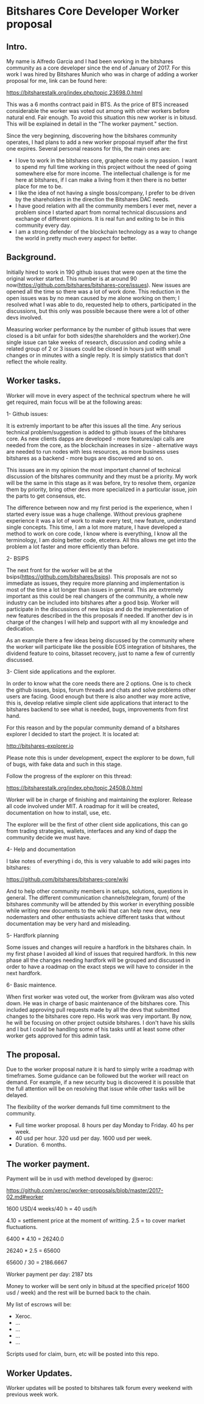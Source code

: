 Bitshares Core Developer Worker proposal
========================================

Intro.
------

My name is Alfredo Garcia and I had been working in the bitshares community as a core developer since the end of January of 2017.
For this work I was hired by Bitshares Munich who was in charge of adding a worker proposal for me, link can be found here:

https://bitsharestalk.org/index.php/topic,23698.0.html

This was a 6 months contract paid in BTS. As the price of BTS increased considerable the worker was voted out among with other workers before natural end. Fair enough. To avoid this situation this new worker is in bitusd. This will be explained in detail in the "The worker payment." section.

Since the very beginning, discovering how the bitshares community operates, I had plans to add a new worker proposal myself after the first one expires. Several personal reasons for this, the main ones are:

- I love to work in the bitshares core, graphene code is my passion. I want to spend my full time working in this project without the need of going somewhere else for more income. The intellectual challenge is for me here at bitshares, if I can make a living from it then there is no better place for me to be.
- I like the idea of not having a single boss/company, I prefer to be driven by the shareholders in the direction the Bitshares DAC needs.
- I have good relation with all the community members I ever met, never a problem since I started apart from normal technical discussions and exchange of different opinions. It is real fun and exiting to be in this community every day.
- I am a strong defender of the blockchain technology as a way to change the world in pretty much every aspect for better.

Background.
-----------

Initially hired to work in 190 github issues that were open at the time the original worker started. This  number is at around 90 now(https://github.com/bitshares/bitshares-core/issues). New issues are opened all the time so there was a lot of work done. This reduction in the open issues was by no mean caused by me alone working on them; I resolved what I was able to do, requested help to others, participated in the discussions, but this only was possible because there were a lot of other devs involved.

Measuring worker performance by the number of github issues that were closed is a bit unfair for both sides(the shareholders and the worker).One single issue can take weeks of research, discussion and coding while a related group of 2 or 3 issues could be closed in hours just with small changes or in minutes with a single reply. It is simply statistics that don't reflect the whole reality.

Worker tasks.
-------------

Worker will move in every aspect of the technical spectrum where he will get required, main focus will be at the following areas:

1- Github issues:

It is extremly important to be after this issues all the time. Any serious technical problem/suggestion is added to github issues of the bitshares core. As new clients dapps are developed - more features/api calls are needed from the core, as the blockchain increases in size - alternative ways are needed to run nodes with less resources, as more business uses bitshares as a backend - more bugs are discovered and so on.

This issues are in my opinion the most important channel of technical discussion of the bitshares community and they must be a priority. My work will be the same in this stage as it was before, try to resolve them, organize them by priority, bring other devs more specialized in a particular issue, join the parts to get consensus, etc.

The difference between now and my first period is the experience, when I started every issue was a huge challenge. Without previous graphene experience it was a lot of work to make every test, new feature, understand single concepts. This time, I am  a lot more mature, I have developed a method to work on core code, I know where is everything, I know all the terminology, I am doing better code, etcetera. All this allows me get into the problem a lot faster and more efficiently than before.

2- BSIPS

The next front for the worker will be at the bsips(https://github.com/bitshares/bsips). This proposals are not so immediate as issues, they require more planning and implementation is most of the time a lot longer than issues in general. 
This are extremely important as this could be real changers of the community, a whole new industry can be included into bitshares after a good bsip. 
Worker will participate in the discussions of new bsips and do the implementation of new features described in the this proposals if needed. If another dev is in charge of the changes I will help and support with all my knowledge and dedication.

As an example there a few ideas being discussed by the community where the worker will participate like the possible EOS integration of bitshares, the dividend feature to coins, bitasset recovery, just to name a few of currently discussed.

3- Client side applications and the explorer.

In order to know what the core needs there are 2 options. One is to check the github issues, bsips, forum threads and chats and solve problems other users are facing. Good enough but there is also another way more active, this is, develop relative simple client side applications that interact to the bitshares backend to see what is needed, bugs, improvements from first hand.

For this reason and by the popular community demand of a bitshares explorer I decided to start the project. It is located at:

http://bitshares-explorer.io

Please note this is under development, expect the explorer to be down, full of bugs, with fake data and such in this stage.

Follow the progress of the explorer on this thread:

https://bitsharestalk.org/index.php/topic,24508.0.html

Worker will be in charge of finishing and maintaining the explorer. Release all code involved under MIT. A roadmap for it will be created, documentation on how to install, use, etc.

The explorer will be the first of other client side applications, this can go from trading strategies, wallets, interfaces and any kind of dapp the community decide we must have.

4- Help and documentation

I take notes of everything i do, this is very valuable to add wiki pages into bitshares:

https://github.com/bitshares/bitshares-core/wiki

And to help other community members in setups, solutions, questions in general. The different communication channels(telegram, forum) of the bitshares community will be attended by this worker in everything possible while writing new documents to the wiki that can help new devs, new nodemasters and other enthusiasts achieve different tasks that without documentation may be very hard and misleading.

5- Hardfork planning

Some issues and changes will require a hardfork in the bitshares chain. In my first phase I avoided all kind of issues that required hardfork. In this new phase all the changes needing hardfork will be grouped and discussed in order to have a roadmap on the exact steps we will have to consider in the next hardfork.

6- Basic maintence.

When first worker was voted out, the worker from @vikram was also voted down. He was in charge of basic maintenance of the bitshares core. This included approving pull requests made by all the devs that submitted changes to the bitshares core repo.
His work was very important. By now, he will be focusing on other project outside bitshares. I don't have his skills and I but I could be handling some of his tasks until at least some other worker gets approved for this admin task.


The proposal.
-------------

Due to the worker proposal nature it is hard to simply write a roadmap with timeframes. Some guidance can be followed but the worker will react on demand. For example, if a new security bug is discovered it is possible that the full attention will be on resolving that issue while other tasks will be delayed. 

The flexibility of the worker demands full time commitment to the community.

- Full time worker proposal. 8 hours per day Monday to Friday. 40 hs per week.
- 40 usd per hour. 320 usd per day. 1600 usd per week.
- Duration.  6 months.

The worker payment.
-------------------

Payment will be in usd with method developed by @xeroc:

https://github.com/xeroc/worker-proposals/blob/master/2017-02.md#worker


1600 USD/4 weeks/40 h = 40 usd/h

4.10 = settlement price at the moment of writting.
2.5 = to cover market fluctuations.

6400 * 4.10 = 26240.0 

26240 * 2.5 = 65600 

65600 / 30 = 2186.6667 

Worker payment per day: 2187 bts

Money to worker will be sent only in bitusd at the specified price(of 1600 usd / week) and the rest will be burned back to the chain.

My list of escrows will be:

- Xeroc.
- …
- …
- …
- …

Scripts used for claim, burn, etc will be posted into this repo. 

Worker Updates.
---------------

Worker updates will be posted to bitshares talk forum every weekend with previous week work.





